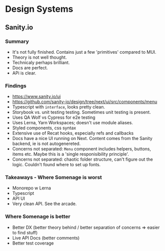 # Design Systems

## Sanity.io

### Summary

- It's not fully finished. Contains just a few 'primitives' compared to MUI.
- Theory is not well thought.
- Technicaly perhaps brilliant.
- Docs are perfect.
- APi is clear.

### Findings

- https://www.sanity.io/ui
- https://github.com/sanity-io/design/tree/next/ui/src/components/menu
- Typescript with `interface`, looks pretty clean.
- Storybook vs. unit testing testing. Sometimes unit testing is present.
- Uses QA Wolf vs Cypress for e2e testing
- Uses Lerna, Yarn Workspaces; doesn't use module aliases.
- Styled components, css syntax
- Extensive use of Recat hooks, especially refs and callbacks
- Docs have a nice UI running on Next. Content comes from the Sanity backend, ie is not autogenereted.
- Concerns not separated: `Menu` component includes helpers, buttons, items etc. Maybe this is a 'single responisibility principle'.
- Concerns not separated: chaotic folder structure, can't figure out the logic. Couldn't found where to set up fonts.

### Takeaways - Where Somenage is worst

- Monorepo w Lerna
- Typescript
- API UI
- Very clean API. See the arcade.

### Where Somenage is better

- Better DX (better theory behind / better separation of concerns => easier to find stuff)
- Live API Docs (better comments)
- Better test coverage

